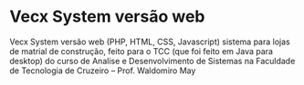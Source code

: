 # Vecx System versão web
Vecx System versão web (PHP, HTML, CSS, Javascript) sistema para lojas de matrial de construção, feito para o TCC (que foi feito em Java para desktop) do curso de Analise e Desenvolvimento de Sistemas na Faculdade de Tecnologia de Cruzeiro – Prof. Waldomiro May
